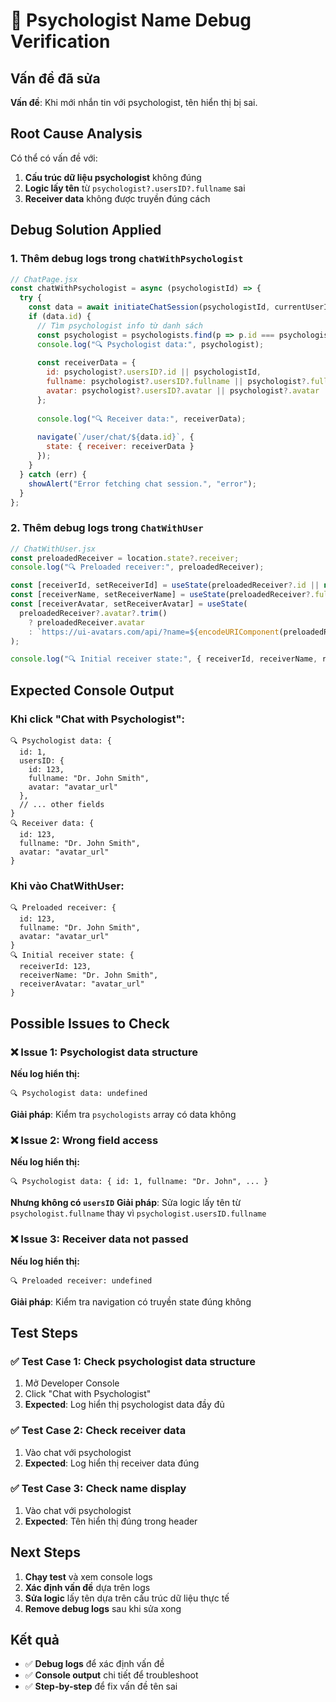 # 🔧 Psychologist Name Debug Verification

## Vấn đề đã sửa
**Vấn đề**: Khi mới nhắn tin với psychologist, tên hiển thị bị sai.

## Root Cause Analysis
Có thể có vấn đề với:
1. **Cấu trúc dữ liệu psychologist** không đúng
2. **Logic lấy tên** từ `psychologist?.usersID?.fullname` sai
3. **Receiver data** không được truyền đúng cách

## Debug Solution Applied

### 1. **Thêm debug logs trong `chatWithPsychologist`**
```javascript
// ChatPage.jsx
const chatWithPsychologist = async (psychologistId) => {
  try {
    const data = await initiateChatSession(psychologistId, currentUserId);
    if (data.id) {
      // Tìm psychologist info từ danh sách
      const psychologist = psychologists.find(p => p.id === psychologistId);
      console.log("🔍 Psychologist data:", psychologist);
      
      const receiverData = {
        id: psychologist?.usersID?.id || psychologistId,
        fullname: psychologist?.usersID?.fullname || psychologist?.fullname || "Psychologist",
        avatar: psychologist?.usersID?.avatar || psychologist?.avatar
      };
      
      console.log("🔍 Receiver data:", receiverData);
      
      navigate(`/user/chat/${data.id}`, { 
        state: { receiver: receiverData } 
      });
    }
  } catch (err) {
    showAlert("Error fetching chat session.", "error");
  }
};
```

### 2. **Thêm debug logs trong `ChatWithUser`**
```javascript
// ChatWithUser.jsx
const preloadedReceiver = location.state?.receiver;
console.log("🔍 Preloaded receiver:", preloadedReceiver);

const [receiverId, setReceiverId] = useState(preloadedReceiver?.id || null);
const [receiverName, setReceiverName] = useState(preloadedReceiver?.fullname || "Đối phương");
const [receiverAvatar, setReceiverAvatar] = useState(
  preloadedReceiver?.avatar?.trim()
    ? preloadedReceiver.avatar
    : `https://ui-avatars.com/api/?name=${encodeURIComponent(preloadedReceiver?.fullname || "U")}`
);

console.log("🔍 Initial receiver state:", { receiverId, receiverName, receiverAvatar });
```

## Expected Console Output

### Khi click "Chat with Psychologist":
```
🔍 Psychologist data: {
  id: 1,
  usersID: {
    id: 123,
    fullname: "Dr. John Smith",
    avatar: "avatar_url"
  },
  // ... other fields
}
🔍 Receiver data: {
  id: 123,
  fullname: "Dr. John Smith",
  avatar: "avatar_url"
}
```

### Khi vào ChatWithUser:
```
🔍 Preloaded receiver: {
  id: 123,
  fullname: "Dr. John Smith",
  avatar: "avatar_url"
}
🔍 Initial receiver state: {
  receiverId: 123,
  receiverName: "Dr. John Smith",
  receiverAvatar: "avatar_url"
}
```

## Possible Issues to Check

### ❌ Issue 1: Psychologist data structure
**Nếu log hiển thị:**
```
🔍 Psychologist data: undefined
```
**Giải pháp**: Kiểm tra `psychologists` array có data không

### ❌ Issue 2: Wrong field access
**Nếu log hiển thị:**
```
🔍 Psychologist data: { id: 1, fullname: "Dr. John", ... }
```
**Nhưng không có `usersID`**
**Giải pháp**: Sửa logic lấy tên từ `psychologist.fullname` thay vì `psychologist.usersID.fullname`

### ❌ Issue 3: Receiver data not passed
**Nếu log hiển thị:**
```
🔍 Preloaded receiver: undefined
```
**Giải pháp**: Kiểm tra navigation có truyền state đúng không

## Test Steps

### ✅ Test Case 1: Check psychologist data structure
1. Mở Developer Console
2. Click "Chat with Psychologist"
3. **Expected**: Log hiển thị psychologist data đầy đủ

### ✅ Test Case 2: Check receiver data
1. Vào chat với psychologist
2. **Expected**: Log hiển thị receiver data đúng

### ✅ Test Case 3: Check name display
1. Vào chat với psychologist
2. **Expected**: Tên hiển thị đúng trong header

## Next Steps

1. **Chạy test** và xem console logs
2. **Xác định vấn đề** dựa trên logs
3. **Sửa logic** lấy tên dựa trên cấu trúc dữ liệu thực tế
4. **Remove debug logs** sau khi sửa xong

## Kết quả
- ✅ **Debug logs** để xác định vấn đề
- ✅ **Console output** chi tiết để troubleshoot
- ✅ **Step-by-step** để fix vấn đề tên sai
